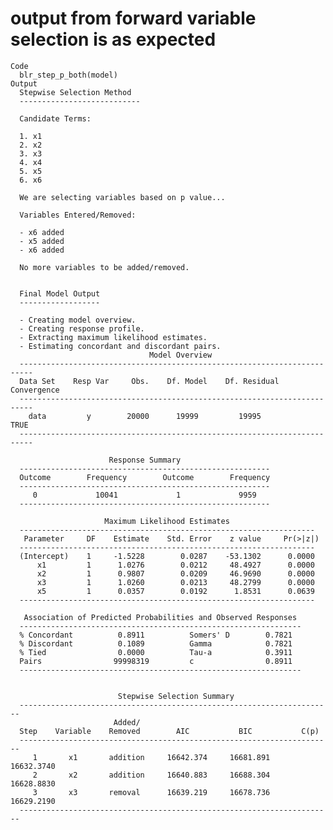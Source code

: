 # output from forward variable selection is as expected

    Code
      blr_step_p_both(model)
    Output
      Stepwise Selection Method   
      ---------------------------
      
      Candidate Terms: 
      
      1. x1 
      2. x2 
      3. x3 
      4. x4 
      5. x5 
      6. x6 
      
      We are selecting variables based on p value...
      
      Variables Entered/Removed: 
      
      - x6 added 
      - x5 added 
      - x6 added 
      
      No more variables to be added/removed.
      
      
      Final Model Output 
      ------------------
      
      - Creating model overview. 
      - Creating response profile. 
      - Extracting maximum likelihood estimates. 
      - Estimating concordant and discordant pairs. 
                                   Model Overview                               
      -------------------------------------------------------------------------
      Data Set    Resp Var     Obs.    Df. Model    Df. Residual    Convergence 
      -------------------------------------------------------------------------
        data         y        20000      19999         19995           TRUE     
      -------------------------------------------------------------------------
      
                          Response Summary                     
      --------------------------------------------------------
      Outcome        Frequency        Outcome        Frequency 
      --------------------------------------------------------
         0             10041             1             9959    
      --------------------------------------------------------
      
                         Maximum Likelihood Estimates                    
      ------------------------------------------------------------------
       Parameter     DF    Estimate    Std. Error    z value     Pr(>|z|) 
      ------------------------------------------------------------------
      (Intercept)    1     -1.5228        0.0287    -53.1302      0.0000 
          x1         1      1.0276        0.0212     48.4927      0.0000 
          x2         1      0.9807        0.0209     46.9690      0.0000 
          x3         1      1.0260        0.0213     48.2799      0.0000 
          x5         1      0.0357        0.0192      1.8531      0.0639 
      ------------------------------------------------------------------
      
       Association of Predicted Probabilities and Observed Responses  
      ---------------------------------------------------------------
      % Concordant          0.8911          Somers' D        0.7821   
      % Discordant          0.1089          Gamma            0.7821   
      % Tied                0.0000          Tau-a            0.3911   
      Pairs                99998319         c                0.8911   
      ---------------------------------------------------------------
      
      
                            Stepwise Selection Summary                       
      ----------------------------------------------------------------------
                           Added/                                                  
      Step    Variable    Removed        AIC           BIC           C(p)       
      ----------------------------------------------------------------------
         1       x1       addition     16642.374     16681.891    16632.3740    
         2       x2       addition     16640.883     16688.304    16628.8830    
         3       x3       removal      16639.219     16678.736    16629.2190    
      ----------------------------------------------------------------------

